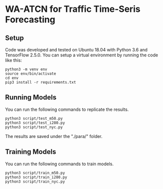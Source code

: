 # WA-ATCN for Traffic Time-Seris Forecasting
## Setup
Code was developed and tested on Ubuntu 18.04 with Python 3.6 and TensorFlow 2.5.0. You can setup a virtual environment by running the code like this:
```
python3 -m venv env
source env/bin/activate
cd env
pip3 install -r requirements.txt
```
## Running Models
You can run the following commands to replicate the results.
```
python3 script/test_m50.py
python3 script/test_i280.py
python3 script/test_nyc.py
```
The results are saved under the "./para/" folder.
## Training Models
You can run the following commands to train models.
```
python3 script/train_m50.py
python3 script/train_i280.py
python3 script/train_nyc.py
```

